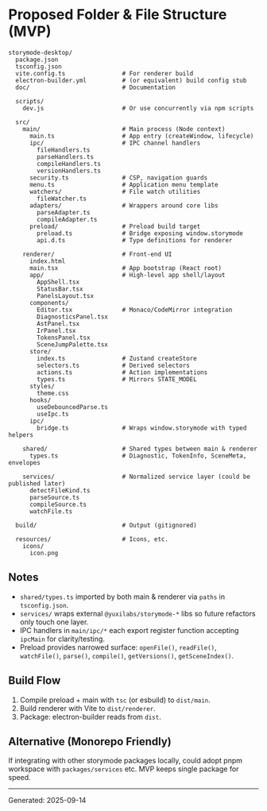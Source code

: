 # Proposed Folder & File Structure (MVP)

```
storymode-desktop/
  package.json
  tsconfig.json
  vite.config.ts                # For renderer build
  electron-builder.yml          # (or equivalent) build config stub
  doc/                          # Documentation

  scripts/
    dev.js                      # Or use concurrently via npm scripts

  src/
    main/                       # Main process (Node context)
      main.ts                   # App entry (createWindow, lifecycle)
      ipc/                      # IPC channel handlers
        fileHandlers.ts
        parseHandlers.ts
        compileHandlers.ts
        versionHandlers.ts
      security.ts               # CSP, navigation guards
      menu.ts                   # Application menu template
      watchers/                 # File watch utilities
        fileWatcher.ts
      adapters/                 # Wrappers around core libs
        parseAdapter.ts
        compileAdapter.ts
      preload/                  # Preload build target
        preload.ts              # Bridge exposing window.storymode
        api.d.ts                # Type definitions for renderer

    renderer/                   # Front-end UI
      index.html
      main.tsx                  # App bootstrap (React root)
      app/                      # High-level app shell/layout
        AppShell.tsx
        StatusBar.tsx
        PanelsLayout.tsx
      components/
        Editor.tsx              # Monaco/CodeMirror integration
        DiagnosticsPanel.tsx
        AstPanel.tsx
        IrPanel.tsx
        TokensPanel.tsx
        SceneJumpPalette.tsx
      store/
        index.ts                # Zustand createStore
        selectors.ts            # Derived selectors
        actions.ts              # Action implementations
        types.ts                # Mirrors STATE_MODEL
      styles/
        theme.css
      hooks/
        useDebouncedParse.ts
        useIpc.ts
      ipc/
        bridge.ts               # Wraps window.storymode with typed helpers

    shared/                     # Shared types between main & renderer
      types.ts                  # Diagnostic, TokenInfo, SceneMeta, envelopes

    services/                   # Normalized service layer (could be published later)
      detectFileKind.ts
      parseSource.ts
      compileSource.ts
      watchFile.ts

  build/                        # Output (gitignored)

  resources/                    # Icons, etc.
    icons/
      icon.png
```

## Notes
- `shared/types.ts` imported by both main & renderer via `paths` in `tsconfig.json`.
- `services/` wraps external `@yuxilabs/storymode-*` libs so future refactors only touch one layer.
- IPC handlers in `main/ipc/*` each export register function accepting `ipcMain` for clarity/testing.
- Preload provides narrowed surface: `openFile()`, `readFile()`, `watchFile()`, `parse()`, `compile()`, `getVersions()`, `getSceneIndex()`.

## Build Flow
1. Compile preload + main with `tsc` (or esbuild) to `dist/main`.
2. Build renderer with Vite to `dist/renderer`.
3. Package: electron-builder reads from `dist`.

## Alternative (Monorepo Friendly)
If integrating with other storymode packages locally, could adopt pnpm workspace with `packages/services` etc. MVP keeps single package for speed.

---
Generated: 2025-09-14
